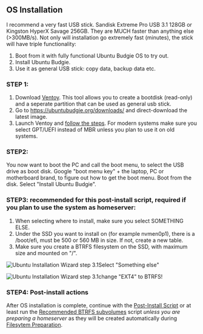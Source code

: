 ## OS Installation

I recommend a very fast USB stick. 
Sandisk Extreme Pro USB 3.1 128GB or Kingston HyperX Savage 256GB. They are MUCH faster than anything else (>300MB/s). 
Not only will installation go extremely fast (minutes), the stick will have triple functionality: 
1. Boot from it with fully functional Ubuntu Budgie OS to try out.
2. Install Ubuntu Budgie. 
3. Use it as general USB stick: copy data, backup data etc.  

### STEP 1:
1. Download [Ventoy](https://www.ventoy.net/en/download.html). This tool allows you to create a bootdisk (read-only) and a seperate partition that can be used as general usb stick.
2. Go to https://ubuntubudgie.org/downloads/ and direct-download the latest image. 
3. Launch Ventoy and [follow the steps](https://www.ventoy.net/en/doc_start.html). For modern systems make sure you select GPT/UEFI instead of MBR unless you plan to use it on old systems. 

### STEP2:
You now want to boot the PC and call the boot menu, to select the USB drive as boot disk.
Google "boot menu key" + the laptop, PC or motherboard brand, to figure out how to get the boot menu. 
Boot from the disk. 
Select "Install Ubuntu Budgie".

### STEP3: recommended for this post-install script, required if you plan to use the system as homeserver:
1. When selecting where to install, make sure you select SOMETHING ELSE. 
2. Under the SSD you want to install on (for example nvmen0p1), there is a /boot/efi, must be 500 or 560 MB in size. If not, create a new table. 
3. Make sure you create a BTRFS filesystem on the SSD, with maximum size and mounted on "/". 

![Ubuntu Installation Wizard step 3.1](https://raw.githubusercontent.com/zilexa/Ubuntu-Budgie-Post-Install-Script/master/OS-installation/Ubuntu-OS-setup-step3_1.png)Select "Something else"

![Ubuntu Installation Wizard step 3.1](https://raw.githubusercontent.com/zilexa/Ubuntu-Budgie-Post-Install-Script/master/OS-installation/Ubuntu-OS-setup-step3_2.png)change "EXT4" to BTRFS!

### STEP4: Post-install actions
After OS installation is complete, continue with the [Post-Install Script](https://github.com/zilexa/Ubuntu-Budgie-Post-Install-Script) or at least run the [Recommended BTRFS subvolumes](https://github.com/zilexa/Ubuntu-Budgie-Post-Install-Script/blob/master/BTRFS-recommended-subvolumes.sh) script _unless you are preparing a homeserver_ as they will be created automatically during [Filesytem Preparation](https://github.com/zilexa/Homeserver#step-1-filesystem).
